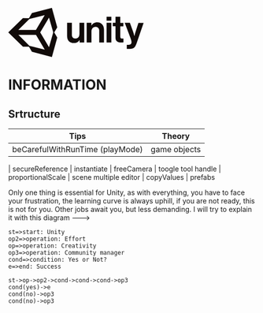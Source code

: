  <?xml version="1.0" encoding="UTF-8" standalone="no"?>
<svg
   xmlns:dc="http://purl.org/dc/elements/1.1/"
   xmlns:cc="http://creativecommons.org/ns#"
   xmlns:rdf="http://www.w3.org/1999/02/22-rdf-syntax-ns#"
   xmlns:svg="http://www.w3.org/2000/svg"
   xmlns="http://www.w3.org/2000/svg"
   width="275"
   height="100"
   viewBox="0 0 275 100"
   version="1.1"
   id="svg4">
  <metadata
     id="metadata10">
    <rdf:RDF>
      <cc:Work
         rdf:about="">
        <dc:format>image/svg+xml</dc:format>
        <dc:type
           rdf:resource="http://purl.org/dc/dcmitype/StillImage" />
        <dc:title></dc:title>
      </cc:Work>
    </rdf:RDF>
  </metadata>
  <defs
     id="defs8" />
  <path
     d="M 82.775,79.842 64.9,49.775 82.775,19.708 91.392,49.775 Z M 42.992,76.908 20.533,54.633 h 35.75 L 74.158,84.7 Z m 0,-54.358 31.075,-7.792 -17.875,30.067 H 20.442 Z M 88.642,0 48.033,10.542 41.983,20.9 29.792,20.808 0,49.775 29.792,78.742 41.983,78.65 48.033,89.008 88.642,99.642 99.55,60.133 93.408,49.867 99.55,39.6 Z m 92.216,29.242 c -5.408,0 -9.075,2.291 -11.825,6.508 h -0.183 v -5.408 h -9.533 v 39.783 h 9.716 v -22.55 c 0,-5.408 3.392,-9.167 8.067,-9.167 4.4,0 7.7,2.659 7.7,7.334 v 24.475 h 9.717 V 44.183 c 0.091,-8.708 -5.409,-14.941 -13.659,-14.941 z m -36.3,24.108 c 0,5.317 -3.025,8.983 -7.975,8.983 -4.491,0 -7.333,-2.566 -7.333,-7.241 v -24.75 h -9.717 v 26.583 c 0,8.708 4.95,14.392 13.842,14.392 5.592,0 8.708,-2.109 11.367,-5.775 h 0.275 v 4.675 h 9.35 V 30.342 H 144.65 V 53.35 Z m 55.184,-23.008 h 9.716 v 39.783 h -9.716 z m 0,-12.375 h 9.716 v 7.975 h -9.716 z m 64.808,12.375 -5.775,17.966 c -1.283,3.667 -2.292,8.709 -2.292,8.709 h -0.275 c 0,0 -1.283,-5.042 -2.566,-8.709 l -6.509,-17.966 h -10.45 l 10.725,28.325 c 2.292,6.05 3.025,8.616 3.025,10.816 0,3.3 -1.741,5.409 -5.866,5.409 h -3.759 v 8.341 h 6.234 c 8.066,0 10.908,-3.208 13.933,-12.008 L 275,30.433 H 264.55 Z M 227.608,58.483 V 37.4 h 6.234 v -6.967 h -6.234 V 17.967 h -9.716 v 12.375 h -5.5 v 6.966 h 5.5 v 23.375 c 0,7.517 5.683,9.534 10.816,9.534 4.217,0 5.317,-0.184 5.317,-0.184 v -7.7 h -2.475 c -2.292,0.092 -3.942,-0.916 -3.942,-3.85 z"
     id="path2"
     style="fill:#110b09;fill-rule:nonzero" />
</svg>

# INFORMATION

## Srtructure

Tips         |  Theory
------------ |  ------------
beCarefulWithRunTime (playMode) | game objects
|
secureReference |  instantiate
|
freeCamera      |  toogle tool handle 
|
proportionalScale | scene multiple editor
|
copyValues        | prefabs

Only one thing is essential for Unity, as with everything, you have to face your frustration, the learning curve is always uphill, if you are not ready, this is not for you. Other jobs await you, but less demanding. I will try to explain it with this diagram --->

```flow
st=>start: Unity
op2=>operation: Effort
op=>operation: Creativity
op3=>operation: Community manager
cond=>condition: Yes or Not?
e=>end: Success

st->op->op2->cond->cond->cond->op3
cond(yes)->e
cond(no)->op3
cond(no)->op3
```
